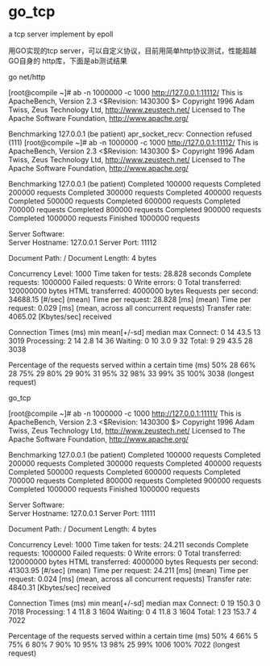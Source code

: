 # go_tcp
a tcp server  implement by epoll


用GO实现的tcp server，可以自定义协议，目前用简单http协议测试，性能超越 GO自身的 http库，下面是ab测试结果


go net/http

[root@compile ~]# ab -n 1000000 -c 1000 http://127.0.0.1:11112/
This is ApacheBench, Version 2.3 <$Revision: 1430300 $>
Copyright 1996 Adam Twiss, Zeus Technology Ltd, http://www.zeustech.net/
Licensed to The Apache Software Foundation, http://www.apache.org/

Benchmarking 127.0.0.1 (be patient)
apr_socket_recv: Connection refused (111)
[root@compile ~]# ab -n 1000000 -c 1000 http://127.0.0.1:11112/
This is ApacheBench, Version 2.3 <$Revision: 1430300 $>
Copyright 1996 Adam Twiss, Zeus Technology Ltd, http://www.zeustech.net/
Licensed to The Apache Software Foundation, http://www.apache.org/

Benchmarking 127.0.0.1 (be patient)
Completed 100000 requests
Completed 200000 requests
Completed 300000 requests
Completed 400000 requests
Completed 500000 requests
Completed 600000 requests
Completed 700000 requests
Completed 800000 requests
Completed 900000 requests
Completed 1000000 requests
Finished 1000000 requests


Server Software:        
Server Hostname:        127.0.0.1
Server Port:            11112

Document Path:          /
Document Length:        4 bytes

Concurrency Level:      1000
Time taken for tests:   28.828 seconds
Complete requests:      1000000
Failed requests:        0
Write errors:           0
Total transferred:      120000000 bytes
HTML transferred:       4000000 bytes
Requests per second:    34688.15 [#/sec] (mean)
Time per request:       28.828 [ms] (mean)
Time per request:       0.029 [ms] (mean, across all concurrent requests)
Transfer rate:          4065.02 [Kbytes/sec] received

Connection Times (ms)
              min  mean[+/-sd] median   max
Connect:        0   14  43.5     13    3019
Processing:     2   14   2.8     14      36
Waiting:        0   10   3.0      9      32
Total:          9   29  43.5     28    3038

Percentage of the requests served within a certain time (ms)
  50%     28
  66%     28
  75%     29
  80%     29
  90%     31
  95%     32
  98%     33
  99%     35
 100%   3038 (longest request)




go_tcp 

[root@compile ~]# ab -n 1000000 -c 1000 http://127.0.0.1:11111/
This is ApacheBench, Version 2.3 <$Revision: 1430300 $>
Copyright 1996 Adam Twiss, Zeus Technology Ltd, http://www.zeustech.net/
Licensed to The Apache Software Foundation, http://www.apache.org/

Benchmarking 127.0.0.1 (be patient)
Completed 100000 requests
Completed 200000 requests
Completed 300000 requests
Completed 400000 requests
Completed 500000 requests
Completed 600000 requests
Completed 700000 requests
Completed 800000 requests
Completed 900000 requests
Completed 1000000 requests
Finished 1000000 requests


Server Software:        
Server Hostname:        127.0.0.1
Server Port:            11111

Document Path:          /
Document Length:        4 bytes

Concurrency Level:      1000
Time taken for tests:   24.211 seconds
Complete requests:      1000000
Failed requests:        0
Write errors:           0
Total transferred:      120000000 bytes
HTML transferred:       4000000 bytes
Requests per second:    41303.95 [#/sec] (mean)
Time per request:       24.211 [ms] (mean)
Time per request:       0.024 [ms] (mean, across all concurrent requests)
Transfer rate:          4840.31 [Kbytes/sec] received

Connection Times (ms)
              min  mean[+/-sd] median   max
Connect:        0   19 150.3      0    7018
Processing:     1    4  11.8      3    1604
Waiting:        0    4  11.8      3    1604
Total:          1   23 153.7      4    7022

Percentage of the requests served within a certain time (ms)
  50%      4
  66%      5
  75%      6
  80%      7
  90%     10
  95%     13
  98%     25
  99%   1006
 100%   7022 (longest request)
